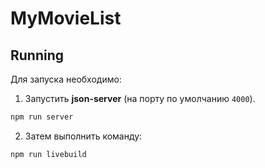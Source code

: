 # MyMovieList

## Running

Для запуска необходимо:

1. Запустить **json-server** (на порту по умолчанию `4000`).

```sh
npm run server
```

2. Затем выполнить команду:

```sh
npm run livebuild
```
